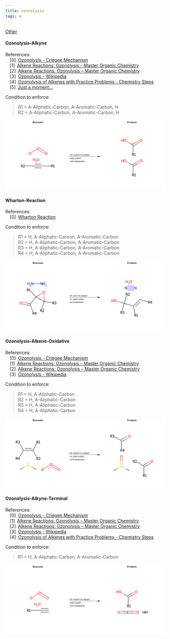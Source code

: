 ```yaml
---
title: ozonolysis
tags: ⚙️
---
```


[Other](/notes/Other/Other.md)

#### Ozonolysis-Alkyne

References:   
 [0] [Ozonolysis - Criegee Mechanism](https://www.organic-chemistry.org/namedreactions/ozonolysis-criegee-mechanism.shtm)  
 [1] [Alkene Reactions: Ozonolysis – Master Organic Chemistry](https://www.masterorganicchemistry.com/2013/04/23/alkene-reactions-ozonolysis/)  
 [2] [Alkene Reactions: Ozonolysis – Master Organic Chemistry](https://www.masterorganicchemistry.com/2013/04/23/alkene-reactions-ozonolysis/#two)  
 [3] [Ozonolysis - Wikipedia](https://en.wikipedia.org/wiki/Ozonolysis)  
 [4] [Ozonolysis of Alkenes with Practice Problems - Chemistry Steps](https://www.chemistrysteps.com/ozonolysis-of-alkenes/)  
 [5] [Just a moment...](https://pubs.acs.org/doi/full/10.1021/ja010166f )  
 


 
  Condition to enforce: 
> R1 = A-Aliphatic-Carbon, A-Aromatic-Carbon, H  
> R2 = A-Aliphatic-Carbon, A-Aromatic-Carbon, H  
> 




![image](/notes/images/Ozonolysis-Alkyne.png)

#### Wharton-Reaction

References:   
 [0] [Wharton Reaction](https://synarchive.com/named-reactions/wharton-reaction)  
 


 
  Condition to enforce: 
> R1 = H, A-Aliphatic-Carbon, A-Aromatic-Carbon  
> R2 = H, A-Aliphatic-Carbon, A-Aromatic-Carbon  
> R3 = H, A-Aliphatic-Carbon, A-Aromatic-Carbon  
> R4 = H, A-Aliphatic-Carbon, A-Aromatic-Carbon  
> 




![image](/notes/images/Wharton-Reaction.png)

#### Ozonolysis-Alkene-Oxidative

References:   
 [0] [Ozonolysis - Criegee Mechanism](https://www.organic-chemistry.org/namedreactions/ozonolysis-criegee-mechanism.shtm)  
 [1] [Alkene Reactions: Ozonolysis – Master Organic Chemistry](https://www.masterorganicchemistry.com/2013/04/23/alkene-reactions-ozonolysis/)  
 [2] [Alkene Reactions: Ozonolysis – Master Organic Chemistry](https://www.masterorganicchemistry.com/2013/04/23/alkene-reactions-ozonolysis/#two)  
 [3] [Ozonolysis - Wikipedia](https://en.wikipedia.org/wiki/Ozonolysis)  
 


 
  Condition to enforce: 
> R1 = H, A-Aliphatic-Carbon  
> R2 = H, A-Aliphatic-Carbon  
> R3 = H, A-Aliphatic-Carbon  
> R4 = H, A-Aliphatic-Carbon  
> 




![image](/notes/images/Ozonolysis-Alkene-Oxidative.png)

#### Ozonolysis-Alkyne-Terminal

References:   
 [0] [Ozonolysis - Criegee Mechanism](https://www.organic-chemistry.org/namedreactions/ozonolysis-criegee-mechanism.shtm)  
 [1] [Alkene Reactions: Ozonolysis – Master Organic Chemistry](https://www.masterorganicchemistry.com/2013/04/23/alkene-reactions-ozonolysis/)  
 [2] [Alkene Reactions: Ozonolysis – Master Organic Chemistry](https://www.masterorganicchemistry.com/2013/04/23/alkene-reactions-ozonolysis/#two)  
 [3] [Ozonolysis - Wikipedia](https://en.wikipedia.org/wiki/Ozonolysis)  
 [4] [Ozonolysis of Alkenes with Practice Problems - Chemistry Steps](https://www.chemistrysteps.com/ozonolysis-of-alkenes/)  
 


 
  Condition to enforce: 
> R1 = H, A-Aliphatic-Carbon, A-Aromatic-Carbon  
> 




![image](/notes/images/Ozonolysis-Alkyne-Terminal.png)

